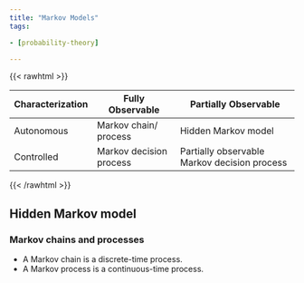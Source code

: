 ```yaml
---
title: "Markov Models"
tags:

- [probability-theory]

---
```


{{< rawhtml >}}
<table class="tg">
<thead>
  <tr>
    <th class="tg-fymr">Characterization</th>
    <th class="tg-fymr">Fully Observable</th>
    <th class="tg-fymr">Partially Observable</th>
  </tr>
</thead>
<tbody>
  <tr>
    <td class="tg-fymr">Autonomous</td>
    <td class="tg-0pky">Markov chain/ process</td>
    <td class="tg-0pky">Hidden Markov model</td>
  </tr>
  <tr>
    <td class="tg-fymr">Controlled</td>
    <td class="tg-0pky">Markov decision process<br></td>
    <td class="tg-0pky">Partially observable Markov decision process</td>
  </tr>
</tbody>
</table>
{{< /rawhtml >}}

## Hidden Markov model

### Markov chains and processes

- A Markov chain is a discrete-time process.
- A Markov process is a continuous-time process.
